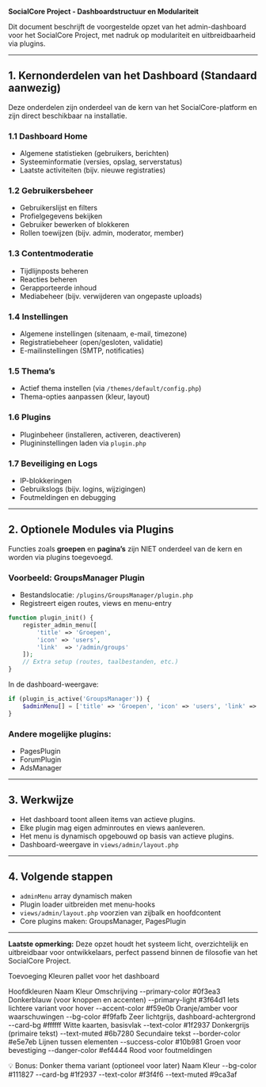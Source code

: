 **SocialCore Project - Dashboardstructuur en Modulariteit**

Dit document beschrijft de voorgestelde opzet van het admin-dashboard voor het SocialCore Project, met nadruk op modulariteit en uitbreidbaarheid via plugins.

---

## 1. Kernonderdelen van het Dashboard (Standaard aanwezig)

Deze onderdelen zijn onderdeel van de kern van het SocialCore-platform en zijn direct beschikbaar na installatie.

### 1.1 Dashboard Home

* Algemene statistieken (gebruikers, berichten)
* Systeeminformatie (versies, opslag, serverstatus)
* Laatste activiteiten (bijv. nieuwe registraties)

### 1.2 Gebruikersbeheer

* Gebruikerslijst en filters
* Profielgegevens bekijken
* Gebruiker bewerken of blokkeren
* Rollen toewijzen (bijv. admin, moderator, member)

### 1.3 Contentmoderatie

* Tijdlijnposts beheren
* Reacties beheren
* Gerapporteerde inhoud
* Mediabeheer (bijv. verwijderen van ongepaste uploads)

### 1.4 Instellingen

* Algemene instellingen (sitenaam, e-mail, timezone)
* Registratiebeheer (open/gesloten, validatie)
* E-mailinstellingen (SMTP, notificaties)

### 1.5 Thema’s

* Actief thema instellen (via `/themes/default/config.php`)
* Thema-opties aanpassen (kleur, layout)

### 1.6 Plugins

* Pluginbeheer (installeren, activeren, deactiveren)
* Plugininstellingen laden via `plugin.php`

### 1.7 Beveiliging en Logs

* IP-blokkeringen
* Gebruikslogs (bijv. logins, wijzigingen)
* Foutmeldingen en debugging

---

## 2. Optionele Modules via Plugins

Functies zoals **groepen** en **pagina’s** zijn NIET onderdeel van de kern en worden via plugins toegevoegd.

### Voorbeeld: GroupsManager Plugin

* Bestandslocatie: `/plugins/GroupsManager/plugin.php`
* Registreert eigen routes, views en menu-entry

```php
function plugin_init() {
    register_admin_menu([
        'title' => 'Groepen',
        'icon' => 'users',
        'link'  => '/admin/groups'
    ]);
    // Extra setup (routes, taalbestanden, etc.)
}
```

In de dashboard-weergave:

```php
if (plugin_is_active('GroupsManager')) {
    $adminMenu[] = ['title' => 'Groepen', 'icon' => 'users', 'link' => '/admin/groups'];
}
```

### Andere mogelijke plugins:

* PagesPlugin
* ForumPlugin
* AdsManager

---

## 3. Werkwijze

* Het dashboard toont alleen items van actieve plugins.
* Elke plugin mag eigen adminroutes en views aanleveren.
* Het menu is dynamisch opgebouwd op basis van actieve plugins.
* Dashboard-weergave in `views/admin/layout.php`

---

## 4. Volgende stappen

* `adminMenu` array dynamisch maken
* Plugin loader uitbreiden met menu-hooks
* `views/admin/layout.php` voorzien van zijbalk en hoofdcontent
* Core plugins maken: GroupsManager, PagesPlugin

---

**Laatste opmerking:**
Deze opzet houdt het systeem licht, overzichtelijk en uitbreidbaar voor ontwikkelaars, perfect passend binnen de filosofie van het SocialCore Project.

Toevoeging Kleuren pallet voor het dashboard

Hoofdkleuren
Naam	Kleur	Omschrijving
--primary-color	#0f3ea3	Donkerblauw (voor knoppen en accenten)
--primary-light	#3f64d1	Iets lichtere variant voor hover
--accent-color	#f59e0b	Oranje/amber voor waarschuwingen
--bg-color	#f9fafb	Zeer lichtgrijs, dashboard-achtergrond
--card-bg	#ffffff	Witte kaarten, basisvlak
--text-color	#1f2937	Donkergrijs (primaire tekst)
--text-muted	#6b7280	Secundaire tekst
--border-color	#e5e7eb	Lijnen tussen elementen
--success-color	#10b981	Groen voor bevestiging
--danger-color	#ef4444	Rood voor foutmeldingen

💡 Bonus: Donker thema variant (optioneel voor later)
Naam	Kleur
--bg-color	#111827
--card-bg	#1f2937
--text-color	#f3f4f6
--text-muted	#9ca3af


